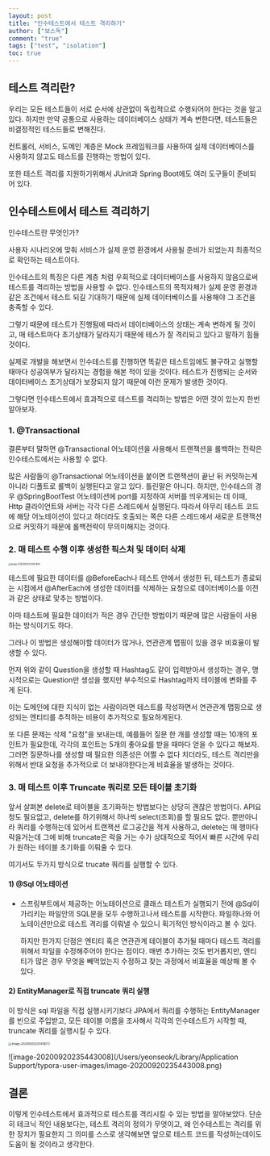 ```yaml
---
layout: post
title: "인수테스트에서 테스트 격리하기"
author: ["보스독"]
comment: "true"
tags: ["test", "isolation"]
toc: true
---
```




## 테스트 격리란?

우리는 모든 테스트들이 서로 순서에 상관없이 독립적으로 수행되어야 한다는 것을 알고 있다. 하지만 만약 공통으로 사용하는 데이터베이스 상태가 계속 변한다면, 테스트들은 비결정적인 테스드들로 변해진다.

컨트롤러, 서비스, 도메인 계층은 Mock 프레임워크를 사용하여 실제 데이터베이스를 사용하지 않고도 테스트를 진행하는 방법이 있다. 

또한 테스트 격리를 지원하기위해서 JUnit과 Spring Boot에도 여러 도구들이 준비되어 있다.



## 인수테스트에서 테스트 격리하기

인수테스트란 무엇인가?

사용자 시나리오에 맞춰 서비스가 실제 운영 환경에서 사용될 준비가 되었는지 최종적으로 확인하는 테스트이다.

인수테스트의 특징은 다른 계층 처럼 우회적으로 데이터베이스를 사용하지 않음으로써 테스트를 격리하는 방법을 사용할 수 없다. 인수테스트의 목적자체가 실제 운영 환경과 같은 조건에서 테스트 되길 기대하기 때문에 실제 데이터베이스를 사용해야 그 조건을 충족할 수 있다.

그렇기 때문에 테스트가 진행됨에 따라서 데이터베이스의 상태는 계속 변하게 될 것이고, 매 테스트마다 초기상태가 달라지기 때문에 테스가 잘 격리되고 있다고 말하기 힘들것이다.

실제로 개발을 해보면서 인수테스트를 진행하면 똑같은 테스트임에도 불구하고 실행할 때마다 성공여부가 달라지는 경험을 해본 적이 있을 것이다. 테스트가 진행되는 순서와 데이터베이스 초기상태가 보장되지 않기 때문에 이런 문제가 발생한 것이다.

그렇다면 인수테스트에서 효과적으로 테스트를 격리하는 방법은 어떤 것이 있는지 한번 알아보자.

### 1. @Transactional

결론부터 말하면 @Transactional 어노테이션을 사용해서 트랜잭션을 롤백하는 전략은 인수테스트에서는 사용할 수 없다.

많은 사람들이 @Transactional 어노테이션을 붙이면 트랜잭션이 끝난 뒤 커밋하는게 아니라 디폴트로 롤백이 실행된다고 알고 있다. 틀린말은 아니다. 하지만, 인수테스의 경우 @SpringBootTest 어노테이션에 port를 지정하여 서버를 띄우게되는 데 이때, Http 클라이언트와 서버는 각각 다른 스레드에서 실행된다. 따라서 아무리 테스트 코드에 해당 어노테이션이 있다고 하더라도 호출되는 쪽은 다른 스레드에서 새로운 트랜잭션으로 커밋하기 때문에 롤백전략이 무의미해지는 것이다.

### 2. 매 테스트 수행 이후 생성한 픽스처 및 데이터 삭제

<img src="/Users/yeonseok/Library/Application Support/typora-user-images/image-20200920233853864.png" alt="image-20200920233853864" style="zoom:30%;" />



테스트에 필요한 데이터를 @BeforeEach나 테스트 안에서 생성한 뒤, 테스트가 종료되는 시점에서 @AfterEach에 생성한 데이터를 삭제하는 요청으로 데이터베이스를 이전과 같은 상태로 맞추는 방법이다.

아마 테스트에 필요한 데이터가 적은 경우 간단한 방법이기 때문에 많은 사람들이 사용하는 방식이기도 하다.

그러나 이 방법은 생성해야할 데이터가 많거나, 연관관계 맵핑이 있을 경우 비효율이 발생할 수 있다.

먼저 위와 같이 Question을 생성할 때 Hashtag도 같이 입력받아서 생성하는 경우, 명시적으로는 Question만 생성을 했지만 부수적으로 Hashtag까지 테이블에 변화를 주게 된다.

이는 도메인에 대한 지식이 없는 사람이라면 테스트를 작성하면서 연관관계 맵핑으로 생성되는 엔티티를 추적하는 비용이 추가적으로 필요하게된다.

또 다른 문제는 삭제 "요청"을 보내는데, 예를들어 질문 한 개를 생성할 때는 10개의 포인트가 필요한데, 각각의 포인트는 5개의 좋아요를 받을 때마다 얻을 수 있다고 해보자. 그러면 질문하나를 생성할 때 필요한 의존성은 어쩔 수 없다 치더라도, 테스트 격리만을 위해서 반대 요청을 추가적으로 더 보내야한다는게 비효율을 발생하는 것이다.



### 3. 매 테스트 이후 Truncate 쿼리로 모든 테이블 초기화

앞서 살펴본 delete로 테이블을 초기화하는 방법보다는 상당히 괜찮은 방법이다.  API요청도 필요없고, delete를 하기위해서 하나씩 select(조회)를 할 필요도 없다. 뿐만아니라 쿼리를 수행하는데 있어서 트랜잭션 로그공간을 적게 사용하고, delete는 매 행마다 락을거는데 그에 비해 truncate은 락을 거는 수가 상대적으로 적어서 빠른 시간에 우리가 원하는 테이블 초기화를 이뤄줄 수 있다.

여기서도 두가지 방식으로 trucate 쿼리를 실행할 수 있다.

#### 1) @Sql 어노테이션

- 스프링부트에서 제공하는 어노테이션으로 클래스 테스트가 실행되기 전에 @Sql이 가리키는 파일안의 SQL문을 모두 수행하고나서 테스트를 시작한다. 파일하나와 어노테이션만으로 테스트 격리를 이뤄낼 수 있으니 획기적인 방식이라고 볼 수 있다.

  하지만 한가지 단점은 엔티티 혹은 연관관계 테이블이 추가될 때마다 테스트 격리를 위해서 파일을 수정해주어야 한다는 점이다. 매번 추가하는 것도 번거롭지만, 엔티티가 많은 경우 무엇을 빼먹었는지 수정하고 찾는 과정에서 비효율을 예상해 볼 수 있다.

#### 2) EntityManager로 직접 truncate 쿼리 실행

이 방식은 sql 파일을 직접 실행시키기보다 JPA에서 쿼리를 수행하는 EntityManager를 빈으로 주입받고, 모든 테이블 이름을 조사해서 각각의 인수테스트가 시작할 때, truncate 쿼리를 실행시킬 수 있다. 

<img src="/Users/yeonseok/Library/Application Support/typora-user-images/image-20200920235418072.png" alt="image-20200920235418072" style="zoom:40%;" />

![image-20200920235443008](/Users/yeonseok/Library/Application Support/typora-user-images/image-20200920235443008.png)





## 결론

이렇게 인수테스트에서 효과적으로 테스트를 격리시킬 수 있는 방법을 알아보았다. 단순히 테크닉 적인 내용보다는, 테스트 격리의 정의가 무엇이고, 왜 인수테스트는 격리를 위한 장치가 필요한지 그 의미를 스스로 생각해보면 앞으로 테스트 코드를 작성하는데이도 도움이 될 것이라고 생각한다.

